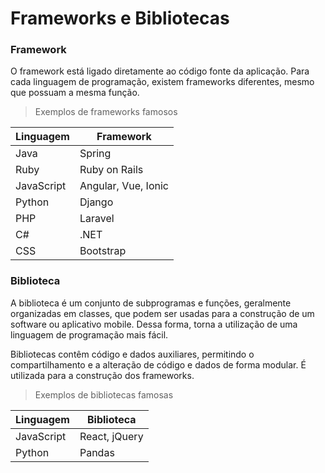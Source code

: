 # Frameworks e Bibliotecas

### Framework

O framework está ligado diretamente ao código fonte da aplicação. 
Para cada linguagem de programação, existem frameworks diferentes, mesmo que possuam a mesma função. 

> Exemplos de frameworks famosos

| Linguagem | Framework |
| --------- | --------- |
| Java | Spring |
| Ruby | Ruby on Rails |
| JavaScript | Angular, Vue, Ionic |
| Python | Django |
| PHP | Laravel |
| C# | .NET |
| CSS | Bootstrap |

### Biblioteca

A biblioteca é um conjunto de subprogramas e funções, geralmente organizadas em classes, que podem ser usadas para a construção de um software ou aplicativo mobile. Dessa forma, torna a utilização de uma linguagem de programação mais fácil.

Bibliotecas contêm código e dados auxiliares, permitindo o compartilhamento e a alteração de código e dados de forma modular. 
É utilizada para a construção dos frameworks.

> Exemplos de bibliotecas famosas

| Linguagem | Biblioteca |
| --------- | --------- |
| JavaScript | React, jQuery |
| Python | Pandas |

